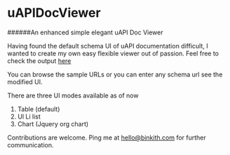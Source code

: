 # uAPIDocViewer

######An enhanced simple elegant uAPI Doc Viewer
 
Having found the default schema UI of uAPI documentation difficult, I wanted to create my own easy flexible viewer out of passion. Feel free to check the output [here](http://apps.binkith.com/uAPIDocViewer)

You can browse the sample URLs or you can enter any schema url see the modified UI.

There are three UI modes available as of now

1. Table (default)
2. Ul Li list
3. Chart (Jquery org chart)

Contributions are welcome. Ping me at hello@binkith.com for further communication.